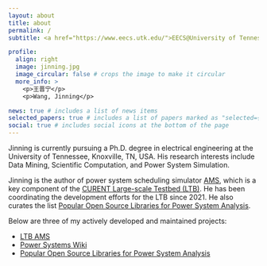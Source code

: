 ```yaml
---
layout: about
title: about
permalink: /
subtitle: <a href="https://www.eecs.utk.edu/">EECS@University of Tennessee Knoxville</a>. 1520 Middle Drive • Knoxville, TN 37996-2250.

profile:
  align: right
  image: jinning.jpg
  image_circular: false # crops the image to make it circular
  more_info: >
    <p>王晋宁</p>
    <p>Wang, Jinning</p>

news: true # includes a list of news items
selected_papers: true # includes a list of papers marked as "selected={true}"
social: true # includes social icons at the bottom of the page
---
```


Jinning is currently pursuing a Ph.D. degree in electrical engineering at the University of Tennessee, Knoxville, TN, USA.
His research interests include Data Mining, Scientific Computation, and Power System Simulation.

Jinning is the author of power system scheduling simulator [AMS](https://github.com/CURENT/ams), which is a key component of the [CURENT Large-scale Testbed (LTB)](https://github.com/CURENT).
He has been coordinating the development efforts for the LTB since 2021.
He also curates the list [Popular Open Source Libraries for Power System Analysis](https://github.com/jinningwang/best-of-ps).

Below are three of my actively developed and maintained projects:
- [LTB AMS](https://github.com/CURENT/ams)
- [Power Systems Wiki](./blog/2024/power-systems-wiki/)
- [Popular Open Source Libraries for Power System Analysis](https://github.com/jinningwang/best-of-ps)
